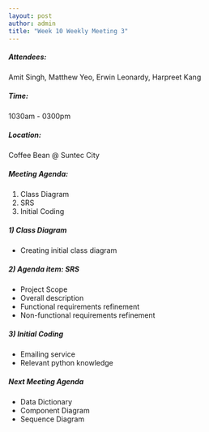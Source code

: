 ```yaml
---
layout: post
author: admin
title: "Week 10 Weekly Meeting 3"
---
```


##### Attendees:
Amit Singh, Matthew Yeo, Erwin Leonardy, Harpreet Kang

##### Time:
1030am - 0300pm

##### Location: 
Coffee Bean @ Suntec City

##### Meeting Agenda:
1. Class Diagram
2. SRS
3. Initial Coding

##### 1) Class Diagram
- Creating initial class diagram

##### 2) Agenda item: SRS
- Project Scope
- Overall description
- Functional requirements refinement
- Non-functional requirements refinement

##### 3) Initial Coding
- Emailing service
- Relevant python knowledge

##### Next Meeting Agenda
- Data Dictionary
- Component Diagram
- Sequence Diagram


